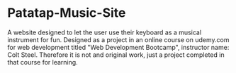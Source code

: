 # Patatap-Music-Site
A website designed to let the user use their keyboard as a musical instrument for fun.
Designed as a project in an online course on udemy.com for web development titled "Web Development Bootcamp", instructor name: Colt Steel.
Therefore it is not and original work, just a project completed in that course for learning.
